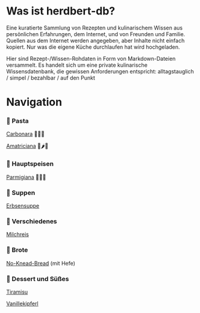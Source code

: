 # Was ist herdbert-db?

Eine kuratierte Sammlung von Rezepten und kulinarischem Wissen aus persönlichen Erfahrungen, dem Internet, und von Freunden und Familie. Quellen aus dem Internet werden angegeben, aber Inhalte nicht einfach kopiert. Nur was die eigene Küche durchlaufen hat wird hochgeladen.

Hier sind Rezept-/Wissen-Rohdaten in Form von Markdown-Dateien versammelt. Es handelt sich um eine private kulinarische Wissensdatenbank, die gewissen Anforderungen entspricht: alltagstauglich / simpel / bezahlbar / auf den Punkt

# Navigation

### 🍝 Pasta

[Carbonara](Rezepte/Carbonara.md) 🥓🥚🧀

[Amatriciana](Rezepte/Amatriciana.md) 🥓🌶🍅

### 🍲 Hauptspeisen

[Parmigiana](Rezepte/Parmigiana.md) 🍆🍅🧀

### 🥣 Suppen

[Erbsensuppe](Rezepte/Erbsensuppe.md)

### 🥄 Verschiedenes 

[Milchreis](Rezepte/Milchreis.md)

### 🍞 Brote

[No-Knead-Bread](Rezepte/No-Knead-Bread.md) (mit Hefe)

### 🧁 Dessert und Süßes

[Tiramisu](Rezepte/Tiramisu.md)

[Vanillekipferl](Rezepte/Vanillekipferl.md) 

